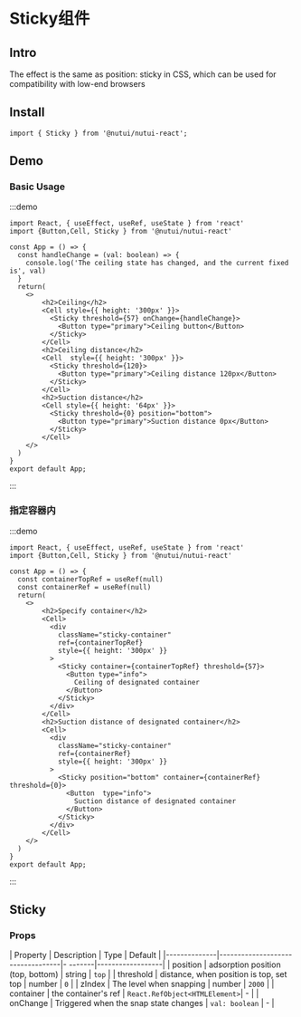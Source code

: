 
#  Sticky组件

## Intro

The effect is the same as position: sticky in CSS, which can be used for compatibility with low-end browsers

## Install
```tsx
import { Sticky } from '@nutui/nutui-react';
```
## Demo
### Basic Usage
:::demo
```tsx
import React, { useEffect, useRef, useState } from 'react'
import {Button,Cell, Sticky } from '@nutui/nutui-react'

const App = () => {
  const handleChange = (val: boolean) => {
    console.log('The ceiling state has changed, and the current fixed is', val)
  }
  return(
    <>
        <h2>Ceiling</h2>
        <Cell style={{ height: '300px' }}>
          <Sticky threshold={57} onChange={handleChange}>
            <Button type="primary">Ceiling button</Button>
          </Sticky>
        </Cell>
        <h2>Ceiling distance</h2>
        <Cell  style={{ height: '300px' }}>
          <Sticky threshold={120}>
            <Button type="primary">Ceiling distance 120px</Button>
          </Sticky>
        </Cell>
        <h2>Suction distance</h2>
        <Cell style={{ height: '64px' }}>
          <Sticky threshold={0} position="bottom">
            <Button type="primary">Suction distance 0px</Button>
          </Sticky>
        </Cell>
    </>
  )
}
export default App;
```
:::

### 指定容器内
:::demo
```tsx
import React, { useEffect, useRef, useState } from 'react'
import {Button,Cell, Sticky } from '@nutui/nutui-react'

const App = () => {
  const containerTopRef = useRef(null)
  const containerRef = useRef(null)
  return(
    <>
        <h2>Specify container</h2>
        <Cell>
          <div
            className="sticky-container"
            ref={containerTopRef}
            style={{ height: '300px' }}
          >
            <Sticky container={containerTopRef} threshold={57}>
              <Button type="info">
                Ceiling of designated container
              </Button>
            </Sticky>
          </div>
        </Cell>
        <h2>Suction distance of designated container</h2>
        <Cell>
          <div
            className="sticky-container"
            ref={containerRef}
            style={{ height: '300px' }}
          >
            <Sticky position="bottom" container={containerRef} threshold={0}>
              <Button  type="info">
                Suction distance of designated container
              </Button>
            </Sticky>
          </div>
        </Cell>
    </>
  )
}
export default App;
```
:::

## Sticky

### Props

| Property | Description | Type | Default |
|--------------|----------------------------------|- -------|------------------|
| position | adsorption position (top, bottom) | string | `top` |
| threshold | distance, when position is top, set top | number | `0` |
| zIndex | The level when snapping | number | `2000` |
| container | the container's ref | `React.RefObject<HTMLElement>`| - |
| onChange | Triggered when the snap state changes | `val: boolean` | - |
